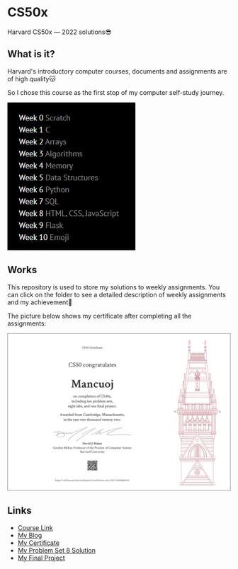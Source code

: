 # CS50x

Harvard CS50x — 2022 solutions😎

## What is it?

Harvard's introductory computer courses, documents and assignments are of high quality😽

So I chose this course as the first stop of my computer self-study journey.

![cs50](images/CS50.png)

## Works

This repository is used to store my solutions to weekly assignments. You can click on the folder to see a detailed description of weekly assignments and my achievement🌴

The picture below shows my certificate after completing all the assignments:

![cs50x](images/CS50x.png)

## Links

- [Course Link](https://cs50.harvard.edu/x/2022/)
- [My Blog](https://mancuoj.vercel.app/cs50x)
- [My Certificate](https://certificates.cs50.io/1c5ca55b-bcec-4c2a-92f1-76ff3b084435)
- [My Problem Set 8 Solution](https://pset8.netlify.app/)
- [My Final Project](https://github.com/mancuoj/tower-defense)